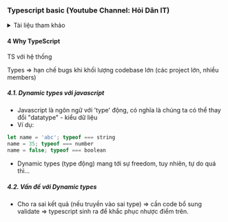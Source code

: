 ### Typescript basic (Youtube Channel: Hỏi Dân IT)

<details>
  <summary>Tài liệu tham khảo</summary>
  <ul>
    <li><a href="https://www.youtube.com/playlist?list=PLncHg6Kn2JT5emvXmG6kgeGkrQjRqxsb4">Full playlist here</a></li>
    <li><a href="https://drive.google.com/file/d/1fSByxnd8dHwaCM48zmh80iSRObVx2xin/view">Document</a></li>
    <li><a href="https://www.youtube.com/watch?v=E6k6R4PnLV0">How to install NVM on Windows 11</a></li>
  </ul>
</details>

#### 4 Why TypeScript

TS với hệ thống

Types => hạn chế bugs khi khối lượng codebase lớn (các project lớn, nhiều members)

##### 4.1. Dynamic types với javascript

- Javascript là ngôn ngữ với 'type' động, có nghĩa là chúng ta có thể thay đổi "datatype" - kiểu dữ liệu
- Ví dụ:

```Typescript
let name = 'abc'; typeof === string
name = 35; typeof === number
name = false; typeof === boolean
```

- Dynamic types (type động) mang tới sự freedom, tuy nhiên, tự do quá thì...

##### 4.2. Vấn đề với Dynamic types

- Cho ra sai kết quả (nếu truyền vào sai type) => cần code bổ sung validate => typescript sinh ra để khắc phục nhược điểm trên.

